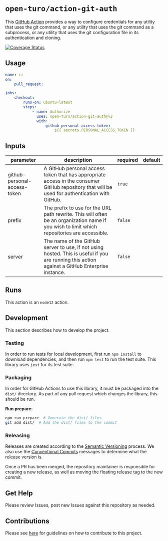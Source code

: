 # `open-turo/action-git-auth`

This [GitHub Action](https://docs.github.com/en/actions) provides a way to
configure credentials for any utility that uses the git command, or any utility
that uses the git command as a subprocess, or any utility that uses the git
configuration file in its authentication and cloning.

[![Coverage Status](https://coveralls.io/repos/github/open-turo/action-git-auth/badge.svg?branch=main)](https://coveralls.io/github/open-turo/action-git-auth?branch=main)

## Usage

```yaml
name: ci
on:
    pull_request:

jobs:
    checkout:
        runs-on: ubuntu-latest
        steps:
            - name: Authorize
              uses: open-turo/action-git-auth@v2
              with:
                  github-personal-access-token:
                      ${{ secrets.PERSONAL_ACCESS_TOKEN }}
```

## Inputs

| parameter                    | description                                                                                                                                    | required | default |
| ---------------------------- | ---------------------------------------------------------------------------------------------------------------------------------------------- | -------- | ------- |
| github-personal-access-token | A GitHub personal access token that has appropriate access in the consumer GitHub repository that will be used for authentication with GitHub. | `true`   |         |
| prefix                       | The prefix to use for the URL path rewrite. This will often be an organization name if you wish to limit which repositories are accessible.    | `false`  |         |
| server                       | The name of the GitHub server to use, if not using hosted. This is useful if you are running this action against a GitHub Enterprise instance. | `false`  |         |

## Runs

This action is an `node12` action.

## Development

This section describes how to develop the project.

### Testing

In order to run tests for local development, first run `npm install` to download
dependencies, and then run `npm test` to run the test suite. This library uses
`jest` for its test suite.

### Packaging

In order for GitHub Actions to use this library, it must be packaged into the
`dist/` directory. As part of any pull request which changes the library, this
should be run.

**Run prepare**:

```bash
npm run prepare  # Generate the dist/ files
git add dist/  # Add the dist/ files to the commit
```

### Releasing

Releases are created according to the [Semantic Versioning](https://semver.org/)
process. We also use the
[Conventional Commits](https://www.conventionalcommits.org/en/v1.0.0/) messages
to determine what the release version is.

Once a PR has been merged, the repository maintainer is responsible for creating
a new release, as well as moving the floating release tag to the new commit.

## Get Help

Please review Issues, post new Issues against this repository as needed.

## Contributions

Please see [here](https://github.com/open-turo/contributions) for guidelines on
how to contribute to this project.
